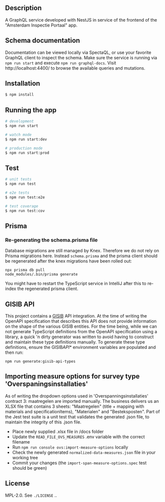 ## Description

A GraphQL service developed with NestJS in service of the frontend of the "Amsterdam Inspectie Portaal" app.

## Schema documentation

Documentation can be viewed locally via SpectaQL, or use your favorite GraphQL client to inspect the schema. Make sure the service is running via `npm run start` and execute `npm run graphql-docs`. Visit http://localhost:4400/ to browse the available queries and mutations.

## Installation

```bash
$ npm install
```

## Running the app

```bash
# development
$ npm run start

# watch mode
$ npm run start:dev

# production mode
$ npm run start:prod
```

## Test

```bash
# unit tests
$ npm run test

# e2e tests
$ npm run test:e2e

# test coverage
$ npm run test:cov
```

## Prisma

### Re-generating the schema.prisma file

Database migrations are still managed by Knex. Therefore we do not rely on Prisma migrations here.
Instead `schema.prisma` and the prisma client should be regenerated after the knex migrations have been rolled out:

```shell
npx prisma db pull
node_modules/.bin/prisma generate
```

You might have to restart the TypeScript service in IntelliJ after this to re-index the regenerated prisma client.

## GISIB API

This project contains a [GISIB](https://www.gisib.nl/) API integration. At the time of writing the OpenAPI
specification that describes this API does not provide information on the shape of the various GISIB entities. For the
time being, while we can not generate TypeScript definitions from the OpenAPI specification
using a library, a quick 'n dirty generator was written to avoid having to construct and maintain these type
definitions manually. To generate these type definitions, ensure the GISIB*API*\* environment variables are populated
and then run:

```shell
npm run generate:gisib-api-types
```

## Importing measure options for survey type 'Overspaningsinstallaties'

As of writing the dropdown options used in 'Overspanningsinstallaties' contract 3: maatregelen are imported manually.
The business delivers us an XLSX file that contains 3 sheets: "Maatregelen" (title + mapping with materials and specificationItems), "Materialen" and "Besteksposten". Part of the Jest test suite is a unit test that validates the generated .json file, to maintain the integrity of this .json file.

-   Place newly supplied .xlsx file in /docs folder
-   Update the `READ_FILE_OVS_MEASURES` .env variable with the correct filename
-   Run `npm run console ovs:import-measure-options` locally
-   Check the newly generated `normalized-data-measures.json` file in your working tree
-   Commit your changes (the `import-span-measure-options.spec` test should be green)

## License

MPL-2.0. See `./LICENSE`
..
